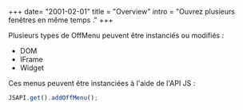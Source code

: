 +++
date= "2001-02-01"
title = "Overview"
intro = "Ouvrez plusieurs fenêtres en même temps ."
+++

Plusieurs types de OffMenu peuvent être instanciés ou modifiés : 

* DOM
* IFrame
* Widget

Ces menus peuvent être instanciées à l'aide de l'API JS : 
```javascript
JSAPI.get().addOffMenu();
```